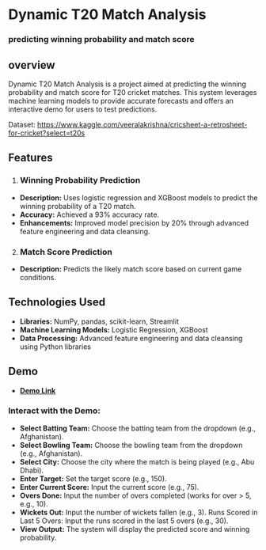 
# Dynamic T20 Match Analysis
### predicting winning probability and match score




## overview
Dynamic T20 Match Analysis is a project aimed at predicting the winning probability and match score for T20 cricket matches. This system leverages machine learning models to provide accurate forecasts and offers an interactive demo for users to test predictions.

Dataset: https://www.kaggle.com/veeralakrishna/cricsheet-a-retrosheet-for-cricket?select=t20s

## Features
1. ### Winning Probability Prediction
- **Description:** Uses logistic regression and XGBoost models to predict the winning probability of a T20 match.
- **Accuracy:** Achieved a 93% accuracy rate.
- **Enhancements:** Improved model precision by 20% through advanced feature engineering and data cleansing.
2. ### Match Score Prediction
- **Description:** Predicts the likely match score based on current game conditions.
## Technologies Used
- **Libraries:** NumPy, pandas, scikit-learn, Streamlit
-  **Machine Learning Models:** Logistic Regression, XGBoost
- **Data Processing:** Advanced feature engineering and data cleansing using Python libraries
## Demo

- [**Demo Link**](https://t20-score-win-predictor-karthikeya.streamlit.app/)

### Interact with the Demo:

- **Select Batting Team:** Choose the batting team from the dropdown (e.g., Afghanistan).
- **Select Bowling Team:** Choose the bowling team from the dropdown (e.g., Afghanistan).
- **Select City:** Choose the city where the match is being played (e.g., Abu Dhabi).
- **Enter Target:** Set the target score (e.g., 150).
- **Enter Current Score:** Input the current score (e.g., 75).
- **Overs Done:** Input the number of overs completed (works for over > 5, e.g., 10).
- **Wickets Out:** Input the number of wickets fallen (e.g., 3).
Runs Scored in Last 5 Overs: Input the runs scored in the last 5 overs (e.g., 30).
- **View Output:** The system will display the predicted score and winning probability.




